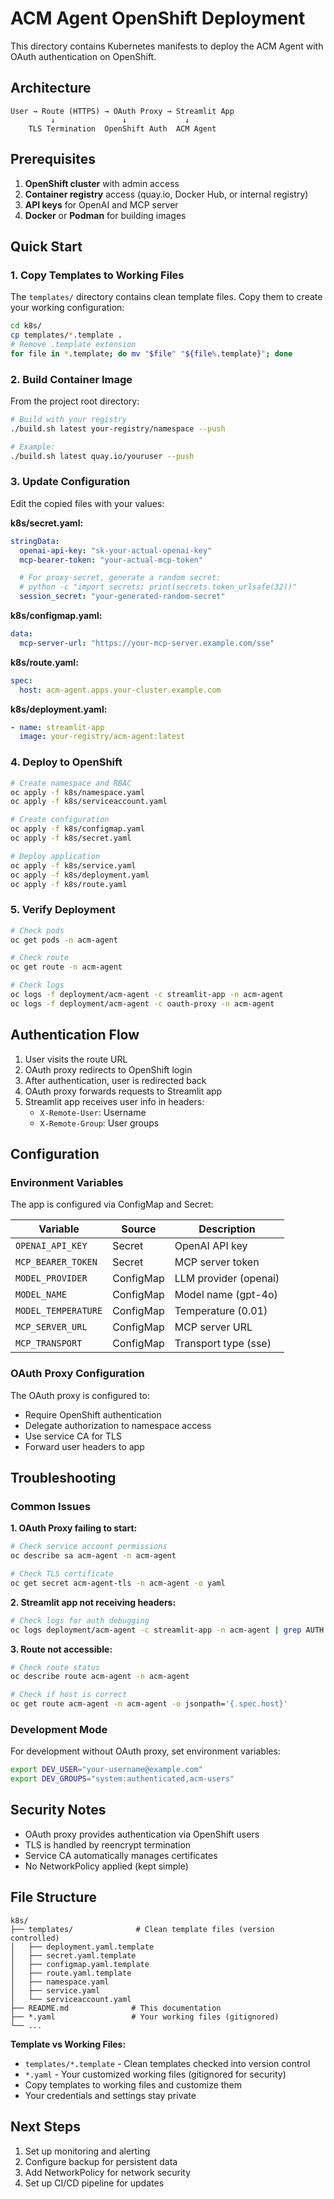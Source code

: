 # ACM Agent OpenShift Deployment

This directory contains Kubernetes manifests to deploy the ACM Agent with OAuth authentication on OpenShift.

## Architecture

```
User → Route (HTTPS) → OAuth Proxy → Streamlit App
         ↓               ↓             ↓
    TLS Termination  OpenShift Auth  ACM Agent
```

## Prerequisites

1. **OpenShift cluster** with admin access
2. **Container registry** access (quay.io, Docker Hub, or internal registry)
3. **API keys** for OpenAI and MCP server
4. **Docker** or **Podman** for building images

## Quick Start

### 1. Copy Templates to Working Files

The `templates/` directory contains clean template files. Copy them to create your working configuration:

```bash
cd k8s/
cp templates/*.template .
# Remove .template extension
for file in *.template; do mv "$file" "${file%.template}"; done
```

### 2. Build Container Image

From the project root directory:

```bash
# Build with your registry
./build.sh latest your-registry/namespace --push

# Example:
./build.sh latest quay.io/youruser --push
```

### 3. Update Configuration

Edit the copied files with your values:

**k8s/secret.yaml:**
```yaml
stringData:
  openai-api-key: "sk-your-actual-openai-key"
  mcp-bearer-token: "your-actual-mcp-token"

  # For proxy-secret, generate a random secret:
  # python -c "import secrets; print(secrets.token_urlsafe(32))"
  session_secret: "your-generated-random-secret"
```

**k8s/configmap.yaml:**
```yaml
data:
  mcp-server-url: "https://your-mcp-server.example.com/sse"
```

**k8s/route.yaml:**
```yaml
spec:
  host: acm-agent.apps.your-cluster.example.com
```

**k8s/deployment.yaml:**
```yaml
- name: streamlit-app
  image: your-registry/acm-agent:latest
```

### 4. Deploy to OpenShift

```bash
# Create namespace and RBAC
oc apply -f k8s/namespace.yaml
oc apply -f k8s/serviceaccount.yaml

# Create configuration
oc apply -f k8s/configmap.yaml
oc apply -f k8s/secret.yaml

# Deploy application
oc apply -f k8s/service.yaml
oc apply -f k8s/deployment.yaml
oc apply -f k8s/route.yaml
```

### 5. Verify Deployment

```bash
# Check pods
oc get pods -n acm-agent

# Check route
oc get route -n acm-agent

# Check logs
oc logs -f deployment/acm-agent -c streamlit-app -n acm-agent
oc logs -f deployment/acm-agent -c oauth-proxy -n acm-agent
```

## Authentication Flow

1. User visits the route URL
2. OAuth proxy redirects to OpenShift login
3. After authentication, user is redirected back
4. OAuth proxy forwards requests to Streamlit app
5. Streamlit app receives user info in headers:
   - `X-Remote-User`: Username
   - `X-Remote-Group`: User groups

## Configuration

### Environment Variables

The app is configured via ConfigMap and Secret:

| Variable | Source | Description |
|----------|--------|-------------|
| `OPENAI_API_KEY` | Secret | OpenAI API key |
| `MCP_BEARER_TOKEN` | Secret | MCP server token |
| `MODEL_PROVIDER` | ConfigMap | LLM provider (openai) |
| `MODEL_NAME` | ConfigMap | Model name (gpt-4o) |
| `MODEL_TEMPERATURE` | ConfigMap | Temperature (0.01) |
| `MCP_SERVER_URL` | ConfigMap | MCP server URL |
| `MCP_TRANSPORT` | ConfigMap | Transport type (sse) |

### OAuth Proxy Configuration

The OAuth proxy is configured to:
- Require OpenShift authentication
- Delegate authorization to namespace access
- Use service CA for TLS
- Forward user headers to app

## Troubleshooting

### Common Issues

**1. OAuth Proxy failing to start:**
```bash
# Check service account permissions
oc describe sa acm-agent -n acm-agent

# Check TLS certificate
oc get secret acm-agent-tls -n acm-agent -o yaml
```

**2. Streamlit app not receiving headers:**
```bash
# Check logs for auth debugging
oc logs deployment/acm-agent -c streamlit-app -n acm-agent | grep AUTH
```

**3. Route not accessible:**
```bash
# Check route status
oc describe route acm-agent -n acm-agent

# Check if host is correct
oc get route acm-agent -n acm-agent -o jsonpath='{.spec.host}'
```

### Development Mode

For development without OAuth proxy, set environment variables:
```bash
export DEV_USER="your-username@example.com"
export DEV_GROUPS="system:authenticated,acm-users"
```

## Security Notes

- OAuth proxy provides authentication via OpenShift users
- TLS is handled by reencrypt termination
- Service CA automatically manages certificates
- No NetworkPolicy applied (kept simple)

## File Structure

```
k8s/
├── templates/              # Clean template files (version controlled)
│   ├── deployment.yaml.template
│   ├── secret.yaml.template
│   ├── configmap.yaml.template
│   ├── route.yaml.template
│   ├── namespace.yaml
│   ├── service.yaml
│   └── serviceaccount.yaml
├── README.md              # This documentation
├── *.yaml                 # Your working files (gitignored)
└── ...
```

**Template vs Working Files:**
- `templates/*.template` - Clean templates checked into version control
- `*.yaml` - Your customized working files (gitignored for security)
- Copy templates to working files and customize them
- Your credentials and settings stay private

## Next Steps

1. Set up monitoring and alerting
2. Configure backup for persistent data
3. Add NetworkPolicy for network security
4. Set up CI/CD pipeline for updates
